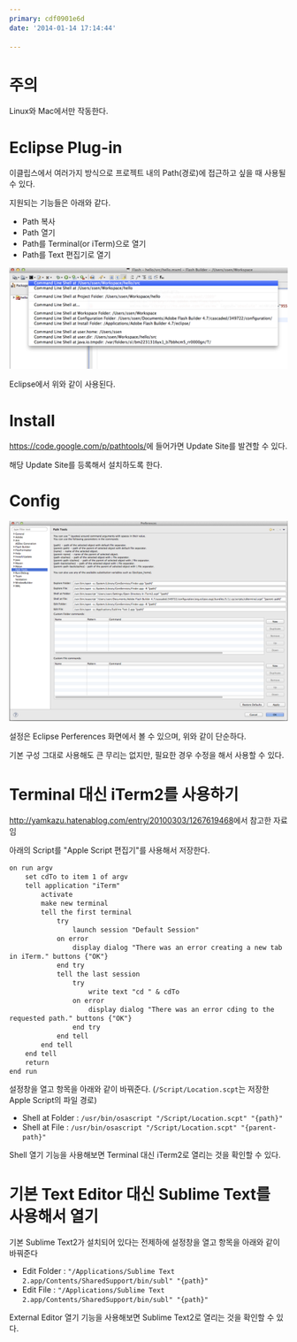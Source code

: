 ```yaml
---
primary: cdf0901e6d
date: '2014-01-14 17:14:44'

---
```


# 주의

Linux와 Mac에서만 작동한다.


# Eclipse Plug-in

이클립스에서 여러가지 방식으로 프로젝트 내의 Path(경로)에 접근하고 싶을 때 사용될 수 있다.

지원되는 기능들은 아래와 같다.

- Path 복사
- Path 열기
- Path를 Terminal(or iTerm)으로 열기 
- Path를 Text 편집기로 열기

![사용예][use]

Eclipse에서 위와 같이 사용된다.


# Install

<https://code.google.com/p/pathtools/>에 들어가면 Update Site를 발견할 수 있다.

해당 Update Site를 등록해서 설치하도록 한다.


# Config

![설정창 보기][config]

설정은 Eclipse Perferences 화면에서 볼 수 있으며, 위와 같이 단순하다.

기본 구성 그대로 사용해도 큰 무리는 없지만, 필요한 경우 수정을 해서 사용할 수 있다.


# Terminal 대신 iTerm2를 사용하기

<http://yamkazu.hatenablog.com/entry/20100303/1267619468>에서 참고한 자료임

아래의 Script를 "Apple Script 편집기"를 사용해서 저장한다.

	on run argv
		set cdTo to item 1 of argv
		tell application "iTerm"
			activate
			make new terminal
			tell the first terminal
				try
					launch session "Default Session"
				on error
					display dialog "There was an error creating a new tab in iTerm." buttons {"OK"}
				end try
				tell the last session
					try
						write text "cd " & cdTo
					on error
						display dialog "There was an error cding to the requested path." buttons {"OK"}
					end try
				end tell
			end tell
		end tell
		return
	end run

설정창을 열고 항목을 아래와 같이 바꿔준다. (`/Script/Location.scpt`는 저장한 Apple Script의 파일 경로)

- Shell at Folder : `/usr/bin/osascript "/Script/Location.scpt" "{path}"`
- Shell at File : `/usr/bin/osascript "/Script/Location.scpt" "{parent-path}"`

Shell 열기 기능을 사용해보면 Terminal 대신 iTerm2로 열리는 것을 확인할 수 있다.


# 기본 Text Editor 대신 Sublime Text를 사용해서 열기 

기본 Sublime Text2가 설치되어 있다는 전제하에 설정창을 열고 항목을 아래와 같이 바꿔준다

- Edit Folder : `"/Applications/Sublime Text 2.app/Contents/SharedSupport/bin/subl" "{path}"`
- Edit File : `"/Applications/Sublime Text 2.app/Contents/SharedSupport/bin/subl" "{path}"`

External Editor 열기 기능을 사용해보면 Sublime Text2로 열리는 것을 확인할 수 있다.


[use]: ../../../files/captures/20140114/163605.png
[config]: ../../../files/captures/20140114/161722.png